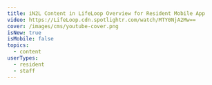 ```yaml
---
title: iN2L Content in LifeLoop Overview for Resident Mobile App
video: https://LifeLoop.cdn.spotlightr.com/watch/MTY0NjA2Mw==
cover: /images/cms/youtube-cover.png
isNew: true
isMobile: false
topics:
  - content
userTypes:
  - resident
  - staff
---
```

